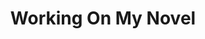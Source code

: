---
ee_id: '4127'
site: '1'
type: '2'
long_id: 2012-037 Work On My Novel (book)
url: 2012-037-work-on-my-novel-book
title: Working On My Novel
year: '2014'
medium: Fiction novel
commission:
dims:
pitch: "​Novel featuring the best tweets which include the phase “working on my novel”."
ps: "INFORMATION:\n Author: <a href=\"http://coryarcangel.com/\" title=\"\">Cory Arcangel</a>\n
  ISBN #: 1846147425 \n Publisher: <a href=\"http://www.penguin.com/\" title=\"\">Penguin
  Books Ltd</a>\n Publication date: July 31st, 2014\n Binding: Paperback \n Pages:
  144"
live_url: http://novel.coryarcangel.com/
related: |-
  [54] [2009-032-working-on-my-novel] 2009-032 Working On My Novel (Twitter Search)
  [2205] [2012-066-working-on-my-novel] 2012-066 Working On My Novel (Twitter Feed)
youtube:
imgs: working-on-my-novel-2012-037-full-01-database-ih.jpg,working-on-my-novel-2012-037-full-02-database-ih.jpg,working-on-my-novel-2012-037-full-04-database-ih.jpg,working-on-my-novel-2012-037-full-03-database-ih.jpg,working-on-my-novel-2012-037-full-05-database-ih.jpg
subheading: "(Book)"
display_year: '2014'
download:
add_credit: Published by Penguin
add_credits:
related_code:
layout: things-i-made
---